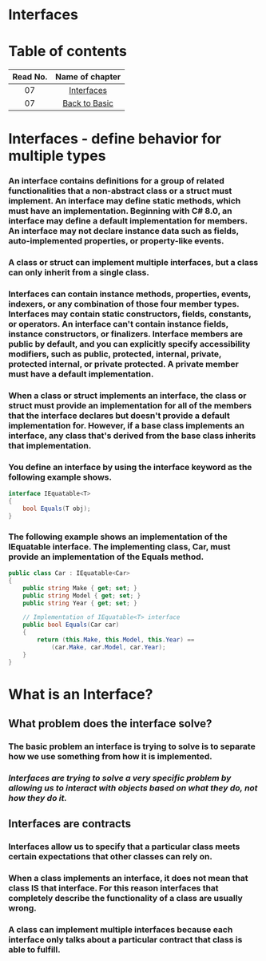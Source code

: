 # Interfaces

# Table of contents
|Read No. | Name of chapter|
|:---------: |:--------------:|
|07|[Interfaces ](interfaces.md)
|07|[Back to Basic ](back-to-basics.md)




# Interfaces - define behavior for multiple types

### An interface contains definitions for a group of related functionalities that a non-abstract class or a struct must implement. An interface may define static methods, which must have an implementation. Beginning with C# 8.0, an interface may define a default implementation for members. An interface may not declare instance data such as fields, auto-implemented properties, or property-like events.

### A class or struct can implement multiple interfaces, but a class can only inherit from a single class.

### Interfaces can contain instance methods, properties, events, indexers, or any combination of those four member types. Interfaces may contain static constructors, fields, constants, or operators. An interface can't contain instance fields, instance constructors, or finalizers. Interface members are public by default, and you can explicitly specify accessibility modifiers, such as public, protected, internal, private, protected internal, or private protected. A private member must have a default implementation.



### When a class or struct implements an interface, the class or struct must provide an implementation for all of the members that the interface declares but doesn't provide a default implementation for. However, if a base class implements an interface, any class that's derived from the base class inherits that implementation.

### You define an interface by using the interface keyword as the following example shows.

```csharp
interface IEquatable<T>
{
    bool Equals(T obj);
}
```

### The following example shows an implementation of the IEquatable<T> interface. The implementing class, Car, must provide an implementation of the Equals method.

```csharp
public class Car : IEquatable<Car>
{
    public string Make { get; set; }
    public string Model { get; set; }
    public string Year { get; set; }

    // Implementation of IEquatable<T> interface
    public bool Equals(Car car)
    {
        return (this.Make, this.Model, this.Year) ==
            (car.Make, car.Model, car.Year);
    }
}
```



# What is an Interface?


## What problem does the interface solve?

### **The basic problem an interface is trying to solve is to separate how we use something from how it is implemented.**

### ***Interfaces are trying to solve a very specific problem by allowing us to interact with objects based on what they do, not how they do it.***


## Interfaces are contracts

### Interfaces allow us to specify that a particular class meets certain expectations that other classes can rely on.

### When a class implements an interface, it does not mean that class IS that interface.  For this reason interfaces that completely describe the functionality of a class are usually wrong.

### A class can implement multiple interfaces because each interface only talks about a particular contract that class is able to fulfill.

